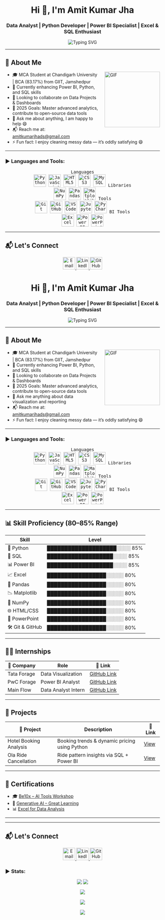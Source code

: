 <style>
  .icon-hover {
    transition: transform 0.2s ease-in-out;
  }
  .icon-hover:hover {
    transform: scale(1.2);
  }
</style>

<h1 align="center">Hi 👋, I'm Amit Kumar Jha</h1>
<h3 align="center">Data Analyst | Python Developer | Power BI Specialist | Excel & SQL Enthusiast</h3>

<p align="center">
  <img src="https://readme-typing-svg.demolab.com?font=Fira+Code&weight=600&size=22&pause=1000&color=F75C7E&center=true&vCenter=true&width=900&lines=Welcome+to+my+GitHub+Profile!;Python+%7C+SQL+%7C+Power+BI+%7C+Excel+%7C+Data+Analytics;Let's+connect+and+create+data+magic+%F0%9F%9A%80" alt="Typing SVG" />
</p>

---

## 🌟 About Me

<img align="right" height="180px" style="margin-left: 20px;" alt="GIF" src="https://media1.giphy.com/media/v1.Y2lkPTc5MGI3NjExdmxtY2JiZ213aXlvcjhhYjl5bDFzcHhpNmEwdjc3a2hobzRnMmJreSZlcD12MV9pbnRlcm5hbF9naWZfYnlfaWQmY3Q9Zw/3oKIPEqDGUULpEU0aQ/giphy.gif" />

- 🎓 MCA Student at Chandigarh University | BCA (83.17%) from GIIT, Jamshedpur  
- 🌱 Currently enhancing Power BI, Python, and SQL skills  
- 👯 Looking to collaborate on Data Projects & Dashboards  
- 🍅 2025 Goals: Master advanced analytics, contribute to open-source data tools  
- 💬 Ask me about anything, I am happy to help 😄  
- 📬 Reach me at: [amitkumarjhads@gmail.com](mailto:amitkumarjhads@gmail.com)  
- ⚡ Fun fact: I enjoy cleaning messy data — it’s oddly satisfying 😄

---

<h3 align="left">▶ Languages and Tools:</h3>
<p align="center">
  <kbd>
    <kbd>Languages</kbd><br>
    <img class="icon-hover" title="Python" src="https://cdn.jsdelivr.net/gh/devicons/devicon/icons/python/python-original.svg" width="40" />
    <img class="icon-hover" title="JavaScript" src="https://cdn.jsdelivr.net/gh/devicons/devicon/icons/javascript/javascript-original.svg" width="40" />
    <img class="icon-hover" title="HTML5" src="https://cdn.jsdelivr.net/gh/devicons/devicon/icons/html5/html5-original.svg" width="40" />
    <img class="icon-hover" title="CSS3" src="https://cdn.jsdelivr.net/gh/devicons/devicon/icons/css3/css3-original.svg" width="40" />
    <img class="icon-hover" title="MySQL" src="https://cdn.jsdelivr.net/gh/devicons/devicon/icons/mysql/mysql-original.svg" width="40" />
  </kbd>
  <kbd>
    <kbd>Libraries</kbd><br>
    <img class="icon-hover" title="NumPy" src="https://cdn.jsdelivr.net/gh/devicons/devicon/icons/numpy/numpy-original.svg" width="40" />
    <img class="icon-hover" title="Pandas" src="https://cdn.jsdelivr.net/gh/devicons/devicon/icons/pandas/pandas-original.svg" width="40" />
    <img class="icon-hover" title="Matplotlib" src="https://cdn.jsdelivr.net/gh/devicons/devicon/icons/matplotlib/matplotlib-original.svg" width="40" />
  </kbd>
  <kbd>
    <kbd>Tools</kbd><br>
    <img class="icon-hover" title="Git" src="https://cdn.jsdelivr.net/gh/devicons/devicon/icons/git/git-original.svg" width="40" />
    <img class="icon-hover" title="GitHub" src="https://cdn.jsdelivr.net/gh/devicons/devicon/icons/github/github-original.svg" width="40" />
    <img class="icon-hover" title="VS Code" src="https://cdn.jsdelivr.net/gh/devicons/devicon/icons/vscode/vscode-original.svg" width="40" />
    <img class="icon-hover" title="Jupyter" src="https://cdn.jsdelivr.net/gh/devicons/devicon/icons/jupyter/jupyter-original.svg" width="40" />
    <img class="icon-hover" title="PyCharm" src="https://cdn.jsdelivr.net/gh/devicons/devicon/icons/pycharm/pycharm-original.svg" width="40" />
  </kbd>
  <kbd>
    <kbd>BI Tools</kbd><br>
    <img class="icon-hover" title="Excel" src="https://img.icons8.com/color/48/000000/microsoft-excel-2019--v1.png" width="40" />
    <img class="icon-hover" title="Power BI" src="https://img.icons8.com/color/48/power-bi.png" width="40" />
    <img class="icon-hover" title="PowerPoint" src="https://img.icons8.com/color/48/microsoft-powerpoint-2019--v1.png" width="40" />
  </kbd>
</p>

---

## 📬 Let's Connect

<p align="center">
  <a href="mailto:amitkumarjhads@gmail.com" title="Email">
    <img class="icon-hover" title="Email" src="https://cdn.jsdelivr.net/gh/devicons/devicon/icons/google/google-original.svg" width="40" />
  </a>
  <a href="https://www.linkedin.com/in/amitkumarjha7777/" title="LinkedIn">
    <img class="icon-hover" title="LinkedIn" src="https://cdn.jsdelivr.net/gh/devicons/devicon/icons/linkedin/linkedin-original.svg" width="40" />
  </a>
  <a href="https://github.com/AmitKumarJha-ds" title="GitHub">
    <img class="icon-hover" title="GitHub" src="https://cdn.jsdelivr.net/gh/devicons/devicon/icons/github/github-original.svg" width="40" />
  </a>
</p>
<style>
  .icon-hover {
    transition: transform 0.2s ease-in-out;
  }
  .icon-hover:hover {
    transform: scale(1.2);
  }
</style>

<h1 align="center">Hi 👋, I'm Amit Kumar Jha</h1>
<h3 align="center">Data Analyst | Python Developer | Power BI Specialist | Excel & SQL Enthusiast</h3>

<p align="center">
  <img src="https://readme-typing-svg.demolab.com?font=Fira+Code&weight=600&size=22&pause=1000&color=F75C7E&center=true&vCenter=true&width=900&lines=Welcome+to+my+GitHub+Profile!;Python+%7C+SQL+%7C+Power+BI+%7C+Excel+%7C+Data+Analytics;Let's+connect+and+create+data+magic+%F0%9F%9A%80" alt="Typing SVG" />
</p>

---

## 🌟 About Me

<img align="right" height="180px" style="margin-left: 20px;" alt="GIF" src="https://media1.giphy.com/media/v1.Y2lkPTc5MGI3NjExdmxtY2JiZ213aXlvcjhhYjl5bDFzcHhpNmEwdjc3a2hobzRnMmJreSZlcD12MV9pbnRlcm5hbF9naWZfYnlfaWQmY3Q9Zw/3oKIPEqDGUULpEU0aQ/giphy.gif" />

- 🎓 MCA Student at Chandigarh University | BCA (83.17%) from GIIT, Jamshedpur  
- 🌱 Currently enhancing Power BI, Python, and SQL skills  
- 👯 Looking to collaborate on Data Projects & Dashboards  
- 🍅 2025 Goals: Master advanced analytics, contribute to open-source data tools  
- 💬 Ask me anything about data visualization and reporting  
- 📬 Reach me at: [amitkumarjhads@gmail.com](mailto:amitkumarjhads@gmail.com)  
- ⚡ Fun fact: I enjoy cleaning messy data — it’s oddly satisfying 😄

---

<h3 align="left">▶ Languages and Tools:</h3>
<p align="center">
  <kbd>
    <kbd>Languages</kbd><br>
    <img class="icon-hover" title="Python" src="https://cdn.jsdelivr.net/gh/devicons/devicon/icons/python/python-original.svg" width="40" />
    <img class="icon-hover" title="JavaScript" src="https://cdn.jsdelivr.net/gh/devicons/devicon/icons/javascript/javascript-original.svg" width="40" />
    <img class="icon-hover" title="HTML5" src="https://cdn.jsdelivr.net/gh/devicons/devicon/icons/html5/html5-original.svg" width="40" />
    <img class="icon-hover" title="CSS3" src="https://cdn.jsdelivr.net/gh/devicons/devicon/icons/css3/css3-original.svg" width="40" />
    <img class="icon-hover" title="MySQL" src="https://cdn.jsdelivr.net/gh/devicons/devicon/icons/mysql/mysql-original.svg" width="40" />
  </kbd>
  <kbd>
    <kbd>Libraries</kbd><br>
    <img class="icon-hover" title="NumPy" src="https://cdn.jsdelivr.net/gh/devicons/devicon/icons/numpy/numpy-original.svg" width="40" />
    <img class="icon-hover" title="Pandas" src="https://cdn.jsdelivr.net/gh/devicons/devicon/icons/pandas/pandas-original.svg" width="40" />
    <img class="icon-hover" title="Matplotlib" src="https://cdn.jsdelivr.net/gh/devicons/devicon/icons/matplotlib/matplotlib-original.svg" width="40" />
  </kbd>
  <kbd>
    <kbd>Tools</kbd><br>
    <img class="icon-hover" title="Git" src="https://cdn.jsdelivr.net/gh/devicons/devicon/icons/git/git-original.svg" width="40" />
    <img class="icon-hover" title="GitHub" src="https://cdn.jsdelivr.net/gh/devicons/devicon/icons/github/github-original.svg" width="40" />
    <img class="icon-hover" title="VS Code" src="https://cdn.jsdelivr.net/gh/devicons/devicon/icons/vscode/vscode-original.svg" width="40" />
    <img class="icon-hover" title="Jupyter" src="https://cdn.jsdelivr.net/gh/devicons/devicon/icons/jupyter/jupyter-original.svg" width="40" />
    <img class="icon-hover" title="PyCharm" src="https://cdn.jsdelivr.net/gh/devicons/devicon/icons/pycharm/pycharm-original.svg" width="40" />
  </kbd>
  <kbd>
    <kbd>BI Tools</kbd><br>
    <img class="icon-hover" title="Excel" src="https://img.icons8.com/color/48/000000/microsoft-excel-2019--v1.png" width="40" />
    <img class="icon-hover" title="Power BI" src="https://img.icons8.com/color/48/power-bi.png" width="40" />
    <img class="icon-hover" title="PowerPoint" src="https://img.icons8.com/color/48/microsoft-powerpoint-2019--v1.png" width="40" />
  </kbd>
</p>

---

## 📊 Skill Proficiency (80–85% Range)

| Skill            | Level |
|------------------|-------|
| 🐍 Python         | ████████████████████░░░░ 85% |
| 💾 SQL            | ███████████████████░░░░ 85% |
| 📊 Power BI       | ███████████████████░░░░ 85% |
| 📈 Excel          | █████████████████░░░░░ 80% |
| 🧮 Pandas         | █████████████████░░░░░ 80% |
| 📉 Matplotlib     | █████████████████░░░░░ 80% |
| 🔢 NumPy          | █████████████████░░░░░ 80% |
| 🌐 HTML/CSS       | █████████████████░░░░░ 80% |
| 🎨 PowerPoint     | █████████████████░░░░░ 80% |
| 🛠️ Git & GitHub   | █████████████████░░░░░ 80% |

---

## 🧑‍💼 Internships

| 🏢 Company    | Role                  | 📎 Link                                                                                                  |
|--------------|-----------------------|----------------------------------------------------------------------------------------------------------|
| Tata Forage  | Data Visualization    | [GitHub Link](https://github.com/AmitKumarJha-ds/Internship_2025/tree/main/Tata%20Data%20Visualization) |
| PwC Forage   | Power BI Analyst      | [GitHub Link](https://github.com/AmitKumarJha-ds/Internship_2025/tree/main/PWC%20Power%20BI)            |
| Main Flow    | Data Analyst Intern   | [GitHub Link](https://github.com/AmitKumarJha-ds/Internship_2025/tree/main/Main%20Flow)                 |

---

## 📁 Projects

| 📌 Project              | Description                                                    | 🔗 Link                                                                                          |
|------------------------|----------------------------------------------------------------|--------------------------------------------------------------------------------------------------|
| Hotel Booking Analysis | Booking trends & dynamic pricing using Python                  | [View](https://github.com/AmitKumarJha-ds/Project_2025/tree/main/Hotel%20Booking%20Analysis)     |
| Ola Ride Cancellation  | Ride pattern insights via SQL + Power BI                       | [View](https://github.com/AmitKumarJha-ds/Project_2025/tree/main/Ola%20Power%20BI)              |

---

## 📜 Certifications

- 🎓 [Be10x – AI Tools Workshop](https://github.com/AmitKumarJha-ds/Certifications/blob/main/be10x%20AI%20workshop%20Certificate.pdf)
- 🧠 [Generative AI – Great Learning](https://github.com/AmitKumarJha-ds/Certifications/blob/main/Generative%20AI%20for%20Beginners.pdf)
- 📊 [Excel for Data Analysis](https://github.com/AmitKumarJha-ds/Certifications/blob/main/Data%20Analysis%20using%20Excel.pdf)

---

---

## 📬 Let's Connect

<p align="center">
  <a href="mailto:amitkumarjhads@gmail.com" title="Email">
    <img class="icon-hover" title="Email" src="https://cdn.jsdelivr.net/gh/devicons/devicon/icons/google/google-original.svg" width="40" />
  </a>
  <a href="https://www.linkedin.com/in/amitkumarjha7777/" title="LinkedIn">
    <img class="icon-hover" title="LinkedIn" src="https://cdn.jsdelivr.net/gh/devicons/devicon/icons/linkedin/linkedin-original.svg" width="40" />
  </a>
  <a href="https://github.com/AmitKumarJha-ds" title="GitHub">
    <img class="icon-hover" title="GitHub" src="https://cdn.jsdelivr.net/gh/devicons/devicon/icons/github/github-original.svg" width="40" />
  </a>
</p>

<h3 align="left">▶ Stats:</h3>
<p align="center">
<img src="https://badges.pufler.dev/visits/AmitKumarJha-ds/AmitKumarJha-ds?style=for-the-badge"/> 
<img src="https://badges.pufler.dev/repos/AmitKumarJha-ds/?style=for-the-badge"/>
</p>
<p align="center">
<img src="https://github-readme-stats.vercel.app/api/top-langs/?username=AmitKumarJha-ds&layout=compact&theme=github_dark&langs_count=10">
<br><br>
<img src="https://github-readme-stats.vercel.app/api?username=AmitKumarJha-ds&count_private=true&show_icons=true&theme=github_dark">  
<br><br>
<img src="https://github-readme-streak-stats.herokuapp.com/?user=AmitKumarJha-ds&theme=holi-theme">
</p>
